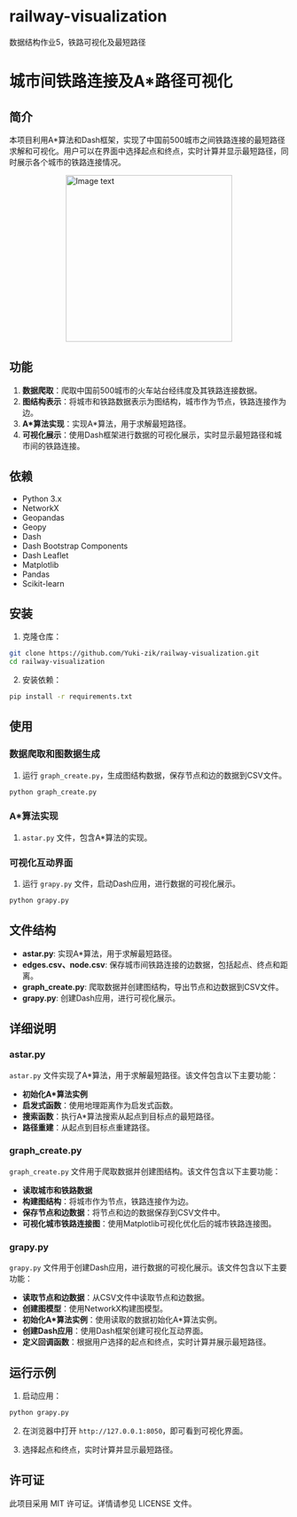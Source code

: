 # railway-visualization
数据结构作业5，铁路可视化及最短路径
# 城市间铁路连接及A*路径可视化

## 简介

本项目利用A*算法和Dash框架，实现了中国前500城市之间铁路连接的最短路径求解和可视化。用户可以在界面中选择起点和终点，实时计算并显示最短路径，同时展示各个城市的铁路连接情况。
<div style="display:flex; justify-content:center;">
    <img src="picture/image1.png" alt="Image text" style="width:300px;">
</div>

## 功能

1. **数据爬取**：爬取中国前500城市的火车站台经纬度及其铁路连接数据。
2. **图结构表示**：将城市和铁路数据表示为图结构，城市作为节点，铁路连接作为边。
3. **A*算法实现**：实现A*算法，用于求解最短路径。
4. **可视化展示**：使用Dash框架进行数据的可视化展示，实时显示最短路径和城市间的铁路连接。

## 依赖

- Python 3.x
- NetworkX
- Geopandas
- Geopy
- Dash
- Dash Bootstrap Components
- Dash Leaflet
- Matplotlib
- Pandas
- Scikit-learn

## 安装

1. 克隆仓库：

```bash
git clone https://github.com/Yuki-zik/railway-visualization.git
cd railway-visualization
```

2. 安装依赖：

```bash
pip install -r requirements.txt
```

## 使用

### 数据爬取和图数据生成

1. 运行 `graph_create.py`，生成图结构数据，保存节点和边的数据到CSV文件。

```bash
python graph_create.py
```

### A*算法实现

1.  `astar.py` 文件，包含A*算法的实现。

### 可视化互动界面

1. 运行 `grapy.py` 文件，启动Dash应用，进行数据的可视化展示。

```bash
python grapy.py
```

## 文件结构

- **astar.py**: 实现A*算法，用于求解最短路径。
- **edges.csv、node.csv**: 保存城市间铁路连接的边数据，包括起点、终点和距离。
- **graph_create.py**: 爬取数据并创建图结构，导出节点和边数据到CSV文件。
- **grapy.py**: 创建Dash应用，进行可视化展示。

## 详细说明

### astar.py

`astar.py` 文件实现了A*算法，用于求解最短路径。该文件包含以下主要功能：

- **初始化A*算法实例**
- **启发式函数**：使用地理距离作为启发式函数。
- **搜索函数**：执行A*算法搜索从起点到目标点的最短路径。
- **路径重建**：从起点到目标点重建路径。

### graph_create.py

`graph_create.py` 文件用于爬取数据并创建图结构。该文件包含以下主要功能：

- **读取城市和铁路数据**
- **构建图结构**：将城市作为节点，铁路连接作为边。
- **保存节点和边数据**：将节点和边的数据保存到CSV文件中。
- **可视化城市铁路连接图**：使用Matplotlib可视化优化后的城市铁路连接图。

### grapy.py

`grapy.py` 文件用于创建Dash应用，进行数据的可视化展示。该文件包含以下主要功能：

- **读取节点和边数据**：从CSV文件中读取节点和边数据。
- **创建图模型**：使用NetworkX构建图模型。
- **初始化A*算法实例**：使用读取的数据初始化A*算法实例。
- **创建Dash应用**：使用Dash框架创建可视化互动界面。
- **定义回调函数**：根据用户选择的起点和终点，实时计算并展示最短路径。

## 运行示例

1. 启动应用：

```bash
python grapy.py
```

2. 在浏览器中打开 `http://127.0.0.1:8050`，即可看到可视化界面。

3. 选择起点和终点，实时计算并显示最短路径。

## 许可证

此项目采用 MIT 许可证。详情请参见 LICENSE 文件。
